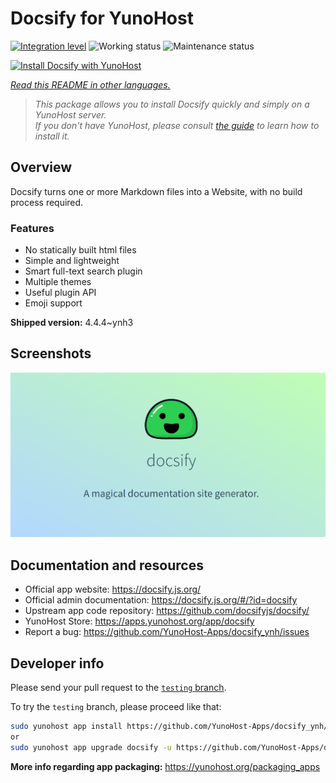 <!--
N.B.: This README was automatically generated by <https://github.com/YunoHost/apps/tree/master/tools/readme_generator>
It shall NOT be edited by hand.
-->

# Docsify for YunoHost

[![Integration level](https://dash.yunohost.org/integration/docsify.svg)](https://ci-apps.yunohost.org/ci/apps/docsify/) ![Working status](https://ci-apps.yunohost.org/ci/badges/docsify.status.svg) ![Maintenance status](https://ci-apps.yunohost.org/ci/badges/docsify.maintain.svg)

[![Install Docsify with YunoHost](https://install-app.yunohost.org/install-with-yunohost.svg)](https://install-app.yunohost.org/?app=docsify)

*[Read this README in other languages.](./ALL_README.md)*

> *This package allows you to install Docsify quickly and simply on a YunoHost server.*  
> *If you don't have YunoHost, please consult [the guide](https://yunohost.org/install) to learn how to install it.*

## Overview

Docsify turns one or more Markdown files into a Website, with no build process required.

### Features

- No statically built html files
- Simple and lightweight
- Smart full-text search plugin
- Multiple themes
- Useful plugin API
- Emoji support


**Shipped version:** 4.4.4~ynh3

## Screenshots

![Screenshot of Docsify](./doc/screenshots/screenshot.png)

## Documentation and resources

- Official app website: <https://docsify.js.org/>
- Official admin documentation: <https://docsify.js.org/#/?id=docsify>
- Upstream app code repository: <https://github.com/docsifyjs/docsify/>
- YunoHost Store: <https://apps.yunohost.org/app/docsify>
- Report a bug: <https://github.com/YunoHost-Apps/docsify_ynh/issues>

## Developer info

Please send your pull request to the [`testing` branch](https://github.com/YunoHost-Apps/docsify_ynh/tree/testing).

To try the `testing` branch, please proceed like that:

```bash
sudo yunohost app install https://github.com/YunoHost-Apps/docsify_ynh/tree/testing --debug
or
sudo yunohost app upgrade docsify -u https://github.com/YunoHost-Apps/docsify_ynh/tree/testing --debug
```

**More info regarding app packaging:** <https://yunohost.org/packaging_apps>
